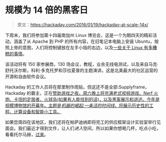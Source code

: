 # 规模为 14 倍的黑客日

> 原文：<https://hackaday.com/2016/01/19/hackaday-at-scale-14x/>

下周末，我们将参加第十四届南加州 Linux 博览会，这是一个为期四天的精彩活动，涵盖了从 Apache 到 PHP 的所有内容，在旧笔记本电脑上安装 Ubuntu，按照上帝的意图，人们将控制键放在左手小指的右边，以及[一些关于 Linux 有多糟糕的事情](https://www.socallinuxexpo.org/scale/14x/speakers/bryan-lunduke)。

该活动将有 150 家参展商，130 场会议，教程，业余无线电测试，以及来自马克·舒托沃尔斯，科利·多克托罗和莎拉夏普的主题演讲。这是北美最大的社区运营的开源和自由软件会议。

Hackaday 的工作人员将在那里制作雨贴，但这还不是全部:Supplyframe，Hackaday 的霸主，正在[赞助游戏之夜。周六晚上将充满老式视频游戏、Nerf 火炮、卡坦的定居者、火球岛(如果有人能找到的话)，以及黑客展示和讲述。今年是规模博物馆的开幕年。主题是*机器的崛起:一条活的时间线*，将展示历史性的工程、计算设备和智能小工具。](https://www.socallinuxexpo.org/scale/14x/scale-game-night)

如果您周四在该地区，我们还将在帕萨迪纳即将完工的供应框架设计实验室举行见面会。我们最近才得到文件，让人们*进入*空间，所以如果你想喝几杯，吃点小吃，看看托尔马赫，[过来](https://hackaday.io/event/9161-sneak-peek-at-the-supplyframe-design-lab)。